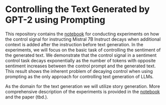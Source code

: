 # Controlling the Text Generated by GPT-2 using Prompting

This repository contains the [notebook](./control-prompting-mistral7b-instruct.ipynb) for conducting experiments on how the control signal for instructing Mistral 7B Instruct decays when additional context is added after the instruction before text generation. In the experiments, we will focus on the basic task of controlling the sentiment of the generated text. We demonstrate that the control signal in a sentiment control task decays exponentially as the number of tokens with opposite sentiment increases between the control prompt and the generated text. This result shows the inherent problem of decaying control when using prompting as the only approach for controlling text generation of LLMs. 

As the domain for the text generation we will utilize story generation. More comprehensive description of the experiments is provided in the [notebook](./control-prompting-mistral7b-instruct.ipynb) and the paper (tbd.).